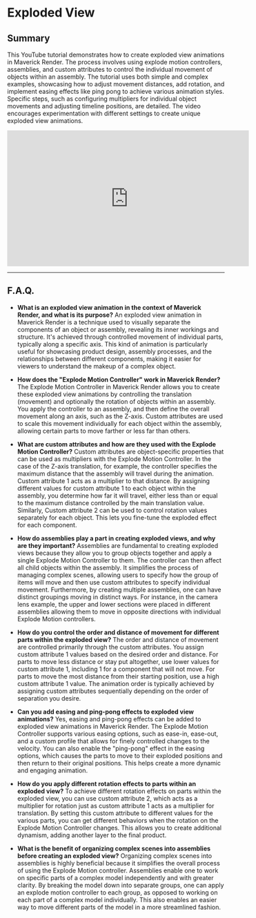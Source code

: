 # Exploded View

## Summary

This YouTube tutorial demonstrates how to create exploded view animations in Maverick Render. The process involves using explode motion controllers, assemblies, and custom attributes to control the individual movement of objects within an assembly. The tutorial uses both simple and complex examples, showcasing how to adjust movement distances, add rotation, and implement easing effects like ping pong to achieve various animation styles. Specific steps, such as configuring multipliers for individual object movements and adjusting timeline positions, are detailed. The video encourages experimentation with different settings to create unique exploded view animations.

<iframe width="560" height="315" src="https://www.youtube.com/embed/H4M8FOleWdc?si=rF8YJfpkxueepai6" title="YouTube video player" frameborder="0" allow="accelerometer; autoplay; clipboard-write; encrypted-media; gyroscope; picture-in-picture; web-share" referrerpolicy="strict-origin-when-cross-origin" allowfullscreen></iframe>

---

## F.A.Q.

- **What is an exploded view animation in the context of Maverick Render, and what is its purpose?**
An exploded view animation in Maverick Render is a technique used to visually separate the components of an object or assembly, revealing its inner workings and structure. It's achieved through controlled movement of individual parts, typically along a specific axis. This kind of animation is particularly useful for showcasing product design, assembly processes, and the relationships between different components, making it easier for viewers to understand the makeup of a complex object.

- **How does the "Explode Motion Controller" work in Maverick Render?**
The Explode Motion Controller in Maverick Render allows you to create these exploded view animations by controlling the translation (movement) and optionally the rotation of objects within an assembly. You apply the controller to an assembly, and then define the overall movement along an axis, such as the Z-axis. Custom attributes are used to scale this movement individually for each object within the assembly, allowing certain parts to move farther or less far than others.

- **What are custom attributes and how are they used with the Explode Motion Controller?**
Custom attributes are object-specific properties that can be used as multipliers with the Explode Motion Controller. In the case of the Z-axis translation, for example, the controller specifies the maximum distance that the assembly will travel during the animation. Custom attribute 1 acts as a multiplier to that distance. By assigning different values for custom attribute 1 to each object within the assembly, you determine how far it will travel, either less than or equal to the maximum distance controlled by the main translation value. Similarly, Custom attribute 2 can be used to control rotation values separately for each object. This lets you fine-tune the exploded effect for each component.

- **How do assemblies play a part in creating exploded views, and why are they important?**
Assemblies are fundamental to creating exploded views because they allow you to group objects together and apply a single Explode Motion Controller to them. The controller can then affect all child objects within the assembly. It simplifies the process of managing complex scenes, allowing users to specify how the group of items will move and then use custom attributes to specify individual movement. Furthermore, by creating multiple assemblies, one can have distinct groupings moving in distinct ways. For instance, in the camera lens example, the upper and lower sections were placed in different assemblies allowing them to move in opposite directions with individual Explode Motion controllers.

- **How do you control the order and distance of movement for different parts within the exploded view?**
The order and distance of movement are controlled primarily through the custom attributes. You assign custom attribute 1 values based on the desired order and distance. For parts to move less distance or stay put altogether, use lower values for custom attribute 1, including 1 for a component that will not move. For parts to move the most distance from their starting position, use a high custom attribute 1 value. The animation order is typically achieved by assigning custom attributes sequentially depending on the order of separation you desire.

- **Can you add easing and ping-pong effects to exploded view animations?**
Yes, easing and ping-pong effects can be added to exploded view animations in Maverick Render. The Explode Motion Controller supports various easing options, such as ease-in, ease-out, and a custom profile that allows for finely controlled changes to the velocity. You can also enable the "ping-pong" effect in the easing options, which causes the parts to move to their exploded positions and then return to their original positions. This helps create a more dynamic and engaging animation.

- **How do you apply different rotation effects to parts within an exploded view?**
To achieve different rotation effects on parts within the exploded view, you can use custom attribute 2, which acts as a multiplier for rotation just as custom attribute 1 acts as a multiplier for translation. By setting this custom attribute to different values for the various parts, you can get different behaviors when the rotation on the Explode Motion Controller changes. This allows you to create additional dynamism, adding another layer to the final product.

- **What is the benefit of organizing complex scenes into assemblies before creating an exploded view?**
Organizing complex scenes into assemblies is highly beneficial because it simplifies the overall process of using the Explode Motion controller. Assemblies enable one to work on specific parts of a complex model independently and with greater clarity. By breaking the model down into separate groups, one can apply an explode motion controller to each group, as opposed to working on each part of a complex model individually. This also enables an easier way to move different parts of the model in a more streamlined fashion.
